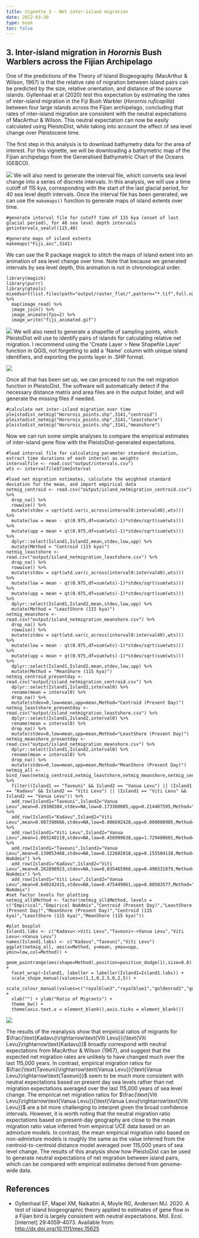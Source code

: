 ```yaml
---
title: Vignette 3 - Net inter-island migration
date: 2022-03-30
type: book
toc: false
---
```


## 3. Inter-island migration in *Horornis* Bush Warblers across the Fijian Archipelago

One of the predictions of the Theory of Island Biogeography (MacArthur & Wilson, 1967) is that the relative rate of migration between island pairs can be predicted by the size, relative orientation, and distance of the source islands. Gyllenhaal et al (2020) test this expectation by estimating the rates of inter-island migration in the Fiji Bush Warbler (*Horornis ruficapilla*) between four large islands across the Fijian archipelago, concluding that rates of inter-island migration are consistent with the neutral expectations of MacArthur & Wilson. This neutral expectation can now be easily calculated using PleistoDist, while taking into account the effect of sea level change over Pleistocene time. 

The first step in this analysis is to download bathymetry data for the area of interest. For this vignette, we will be downloading a bathymetric map of the Fijian archipelago from the Generalised Bathymetric Chart of the Oceans (GEBCO). 

![](/pleistodist/Fiji_GEBCO.png)
We will also need to generate the interval file, which converts sea level change into a series of discrete intervals. In this analysis, we will use a time cutoff of 115 kya, corresponding with the start of the last glacial period, for 40 sea level depth intervals. Once the interval file has been generated, we can use the `makemaps()` function to generate maps of island extents over time. 

```{r message=FALSE, warning=FALSE,eval=FALSE}
#generate interval file for cutoff time of 115 kya (onset of last glacial period), for 40 sea level depth intervals
getintervals_sealvl(115,40)

#generate maps of island extents
makemaps("Fiji.asc",3141)
```

We can use the R package magick to stitch the maps of island extent into an animation of sea level change over time. Note that because we generated intervals by sea level depth, this animation is not in chronological order. 

```{r message=FALSE, warning=FALSE,eval=FALSE}
library(magick)
library(purrr)
library(gtools)
mixedsort(list.files(path="output/raster_flat/",pattern="*.tif",full.names=T)) %>% 
  map(image_read) %>% 
  image_join() %>% 
  image_animate(fps=2) %>% 
  image_write("fiji_animated.gif")
```

![](/pleistodist/fiji_animated.gif)
We will also need to generate a shapefile of sampling points, which PleistoDist will use to identify pairs of islands for calculating relative net migration. I recommend using the 'Create Layer > New Shapefile Layer' function in QGIS, not forgetting to add a 'Name' column with unique island identifiers, and exporting the points layer in .SHP format. 

![](/pleistodist/Horornis_QGIS.png)

Once all that has been set up, we can proceed to run the net migration function in PleistoDist. The software will automatically detect if the necessary distance matrix and area files are in the output folder, and will generate the missing files if needed. 

```{r message=FALSE, warning=FALSE, eval=FALSE}
#calculate net inter-island migration over time
pleistodist_netmig("Horornis_points.shp",3141,"centroid")
pleistodist_netmig("Horornis_points.shp",3141,"leastshore")
pleistodist_netmig("Horornis_points.shp",3141,"meanshore")
```

Now we can run some simple analyses to compare the empirical estimates of inter-island gene flow with the PleistoDist-generated expectations. 

```{r eval=FALSE}
#load interval file for calculating parameter standard deviation, extract time durations of each interval as weights
intervalfile <- read.csv("output/intervals.csv")
wts <- intervalfile$TimeInterval

#load net migration estimates, calculate the weighted standard deviation for the mean, and import empirical data
netmig_centroid <- read.csv("output/island_netmigration_centroid.csv") %>%
  drop_na() %>% 
  rowwise() %>%
  mutate(stdev = sqrt(wtd.var(c_across(interval0:interval40),wts))) %>%
  mutate(low = mean - qt(0.975,df=sum(wts)-1)*stdev/sqrt(sum(wts))) %>%
  mutate(upp = mean + qt(0.975,df=sum(wts)-1)*stdev/sqrt(sum(wts))) %>%
  dplyr::select(Island1,Island2,mean,stdev,low,upp) %>%
  mutate(Method = "Centroid (115 kya)")
netmig_leastshore <- read.csv("output/island_netmigration_leastshore.csv") %>%
  drop_na() %>% 
  rowwise() %>%
  mutate(stdev = sqrt(wtd.var(c_across(interval0:interval40),wts))) %>%
  mutate(low = mean - qt(0.975,df=sum(wts)-1)*stdev/sqrt(sum(wts))) %>%
  mutate(upp = mean + qt(0.975,df=sum(wts)-1)*stdev/sqrt(sum(wts))) %>%
  dplyr::select(Island1,Island2,mean,stdev,low,upp) %>%
  mutate(Method = "LeastShore (115 kya)")
netmig_meanshore <- read.csv("output/island_netmigration_meanshore.csv") %>%
  drop_na() %>% 
  rowwise() %>%
  mutate(stdev = sqrt(wtd.var(c_across(interval0:interval40),wts))) %>%
  mutate(low = mean - qt(0.975,df=sum(wts)-1)*stdev/sqrt(sum(wts))) %>%
  mutate(upp = mean + qt(0.975,df=sum(wts)-1)*stdev/sqrt(sum(wts))) %>%
  dplyr::select(Island1,Island2,mean,stdev,low,upp) %>%
  mutate(Method = "MeanShore (115 kya)")
netmig_centroid_presentday <- read.csv("output/island_netmigration_centroid.csv") %>%
  dplyr::select(Island1,Island2,interval0) %>%
  rename(mean = interval0) %>%
  drop_na() %>%
  mutate(stdev=0,low=mean,upp=mean,Method="Centroid (Present Day)")
netmig_leastshore_presentday <- read.csv("output/island_netmigration_leastshore.csv") %>%
  dplyr::select(Island1,Island2,interval0) %>%
  rename(mean = interval0) %>%
  drop_na() %>%
  mutate(stdev=0,low=mean,upp=mean,Method="LeastShore (Present Day)")
netmig_meanshore_presentday <- read.csv("output/island_netmigration_meanshore.csv") %>%
  dplyr::select(Island1,Island2,interval0) %>%
  rename(mean = interval0) %>%
  drop_na() %>%
  mutate(stdev=0,low=mean,upp=mean,Method="MeanShore (Present Day)")
netmig_all <- bind_rows(netmig_centroid,netmig_leastshore,netmig_meanshore,netmig_centroid_presentday,netmig_leastshore_presentday,netmig_meanshore_presentday) %>%
  filter((Island1 == "Taveuni" && Island2 == "Vanua Levu") || (Island1 == "Kadavu" && Island2 == "Viti Levu") || (Island1 == "Viti Levu" && Island2 == "Vanua Levu")) %>%
  add_row(Island1="Taveuni",Island2="Vanua Levu",mean=0.19388384,stdev=NA,low=0.173360085,upp=0.214407595,Method="Empirical") %>%
  add_row(Island1="Kadavu",Island2="Viti Levu",mean=0.007390666,stdev=NA,low=0.006692428,upp=0.008088905,Method="Empirical") %>%
  add_row(Island1="Viti Levu",Island2="Vanua Levu",mean=1.093240119,stdev=NA,low=0.456999638,upp=1.729480601,Method="Empirical") %>%
  add_row(Island1="Taveuni",Island2="Vanua Levu",mean=0.139053468,stdev=NA,low=0.122602818,upp=0.155504118,Method="Empirical NoAdmix") %>%
  add_row(Island1="Kadavu",Island2="Viti Levu",mean=0.262898923,stdev=NA,low=0.035465968,upp=0.490331879,Method="Empirical NoAdmix") %>%
  add_row(Island1="Viti Levu",Island2="Vanua Levu",mean=0.640242415,stdev=NA,low=0.475449061,upp=0.80503577,Method="Empirical NoAdmix")
#set factor levels for plotting
netmig_all$Method <- factor(netmig_all$Method, levels = c("Empirical","Empirical NoAdmix","Centroid (Present Day)","LeastShore (Present Day)","MeanShore (Present Day)","Centroid (115 kya)","LeastShore (115 kya)","MeanShore (115 kya)"))

#plot boxplot
Island1.labs <- c("Kadavu<->Viti Levu","Taveuni<->Vanua Levu","Viti Levu<->Vanua Levu")
names(Island1.labs) <- c("Kadavu","Taveuni","Viti Levu")
ggplot(netmig_all, aes(x=Method, y=mean, ymax=upp, ymin=low,col=Method)) +
  geom_pointrange(aes(shape=Method),position=position_dodge(1),size=0.8) + 
  facet_wrap(~Island1, labeller = labeller(Island1=Island1.labs)) +
  scale_shape_manual(values=c(1,1,0,2,5,0,2,5)) +
  scale_colour_manual(values=c("royalblue3","royalblue1","goldenrod3","goldenrod2","goldenrod1","firebrick3","firebrick2","firebrick1")) +
  xlab("") + ylab("Ratio of Migrants") + 
  theme_bw() +
  theme(axis.text.x = element_blank(),axis.ticks = element_blank())
```

![](/pleistodist/Horornis_boxplot.png)

The results of the reanalysis show that empirical ratios of migrants for $\frac{\text{Kadavu}\rightarrow\text{Viti Levu}}{\text{Viti Levu}\rightarrow\text{Kadavu}}$ broadly correspond with neutral expectations from MacArthur & Wilson (1967), and suggest that the expected net migration rates are unlikely to have changed much over the last 115,000 years. In contrast, empirical migration ratios for $\frac{\text{Taveuni}\rightarrow\text{Vanua Levu}}{\text{Vanua Levu}\rightarrow\text{Taveuni}}$ seem to be much more consistent with neutral expectations based on present day sea levels rather than net migration expectations averaged over the last 115,000 years of sea level change. The empirical net migration ratios for $\frac{\text{Viti Levu}\rightarrow\text{Vanua Levu}}{\text{Vanua Levu}\rightarrow\text{Viti Levu}}$ are a bit more challenging to interpret given the broad confidence intervals. However, it is worth noting that the neutral migration ratio expectations based on present-day geography are close to the mean migration ratio value inferred from empirical UCE data based on an admixture models. In contrast, the mean empirical migration ratio based on non-admixture models is roughly the same as the value inferred from the centroid-to-centroid distance model averaged over 115,000 years of sea level change. The results of this analysis show how PleistoDist can be used to generate neutral expectations of net migration between island pairs, which can be compared with empirical estimates derived from genome-wide data. 

## References

* Gyllenhaal EF, Mapel XM, Naikatini A, Moyle RG, Andersen MJ. 2020. A test of island biogeographic theory applied to estimates of gene flow in a Fijian bird is largely consistent with neutral expectations. Mol. Ecol. [Internet] 29:4059–4073. Available from: http://dx.doi.org/10.1111/mec.15625
